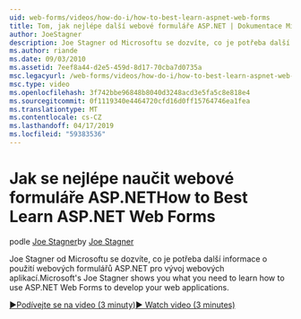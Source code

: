 ```yaml
---
uid: web-forms/videos/how-do-i/how-to-best-learn-aspnet-web-forms
title: Tom, jak nejlépe další webové formuláře ASP.NET | Dokumentace Microsoftu
author: JoeStagner
description: Joe Stagner od Microsoftu se dozvíte, co je potřeba další informace o použití webových formulářů ASP.NET pro vývoj webových aplikací.
ms.author: riande
ms.date: 09/03/2010
ms.assetid: 7eef8a44-d2e5-459d-8d17-70cba7d0735a
msc.legacyurl: /web-forms/videos/how-do-i/how-to-best-learn-aspnet-web-forms
msc.type: video
ms.openlocfilehash: 3f742bbe96848b8040d3248acd3e5fa5c8e818e4
ms.sourcegitcommit: 0f1119340e4464720cfd16d0ff15764746ea1fea
ms.translationtype: MT
ms.contentlocale: cs-CZ
ms.lasthandoff: 04/17/2019
ms.locfileid: "59383536"
---
```

# <a name="how-to-best-learn-aspnet-web-forms"></a><span data-ttu-id="5f32d-103">Jak se nejlépe naučit webové formuláře ASP.NET</span><span class="sxs-lookup"><span data-stu-id="5f32d-103">How to Best Learn ASP.NET Web Forms</span></span>

<span data-ttu-id="5f32d-104">podle [Joe Stagner](https://github.com/JoeStagner)</span><span class="sxs-lookup"><span data-stu-id="5f32d-104">by [Joe Stagner](https://github.com/JoeStagner)</span></span>

<span data-ttu-id="5f32d-105">Joe Stagner od Microsoftu se dozvíte, co je potřeba další informace o použití webových formulářů ASP.NET pro vývoj webových aplikací.</span><span class="sxs-lookup"><span data-stu-id="5f32d-105">Microsoft's Joe Stagner shows you what you need to learn how to use ASP.NET Web Forms to develop your web applications.</span></span>

[<span data-ttu-id="5f32d-106">&#9654;Podívejte se na video (3 minuty)</span><span class="sxs-lookup"><span data-stu-id="5f32d-106">&#9654; Watch video (3 minutes)</span></span>](https://channel9.msdn.com/Blogs/ASP-NET-Site-Videos/how-to-best-learn-aspnet-web-forms)
